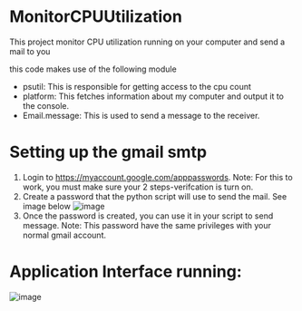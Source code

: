 # MonitorCPUUtilization
This project monitor CPU utilization running on your computer and send a mail to you 

this code makes use of the following module
- psutil: This is responsible for getting access to the cpu count
- platform: This fetches information about my computer and output it to the console.
- Email.message: This is used to send a message to the receiver.

# Setting up the gmail smtp
1. Login to https://myaccount.google.com/apppasswords. Note: For this to work, you must make sure your 2 steps-verifcation is turn on.
2. Create a password that the python script will use to send the mail. See image below
![image](https://github.com/CrawlWise/MonitorCPUUtilization/assets/126500329/cafbaf29-6a96-459d-a207-fad955f111c3)
3. Once the password is created, you can use it in your script to send message.
Note: This password have the same privileges with your normal gmail account.

# Application Interface running:
![image](https://github.com/CrawlWise/MonitorCPUUtilization/assets/126500329/41cf6349-9f34-42ba-8275-91d96b9feb17)



